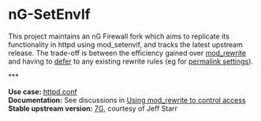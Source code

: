 # nG-SetEnvIf
This project maintains an nG Firewall fork which aims to replicate its functionality in httpd using mod_setenvif, and tracks the latest upstream release. The trade-off is between the efficiency gained over [mod_rewrite](https://httpd.apache.org/docs/2.4/rewrite/avoid.html) and having to [defer](https://www.webmasterworld.com/apache/4572958.htm) to any existing rewrite rules (eg for [permalink settings](https://glennmessersmith.com/pages/wphtaccess.html)).

\***

**Use case:** [httpd.conf](https://httpd.apache.org/docs/2.4/howto/htaccess.html)  
**Documentation:** See discussions in [Using mod_rewrite to control access](https://httpd.apache.org/docs/2.4/rewrite/access.html)  
**Stable upstream version:** [7G](https://perishablepress.com/7g-firewall/), courtesy of Jeff Starr
